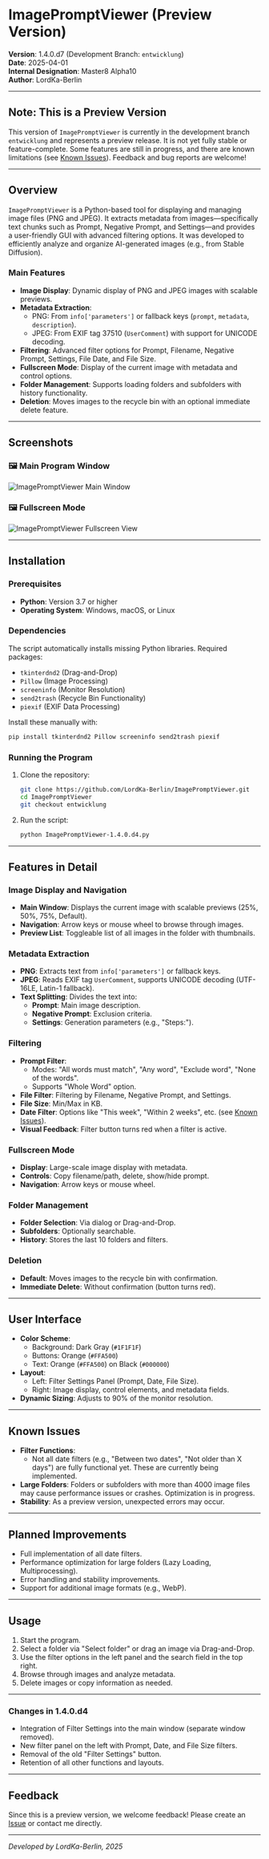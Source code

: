 # ImagePromptViewer (Preview Version)

**Version**: 1.4.0.d7 (Development Branch: `entwicklung`)  
**Date**: 2025-04-01  
**Internal Designation**: Master8 Alpha10  
**Author**: LordKa-Berlin  

---

## Note: This is a Preview Version
This version of `ImagePromptViewer` is currently in the development branch `entwicklung` and represents a preview release. It is not yet fully stable or feature-complete. Some features are still in progress, and there are known limitations (see [Known Issues](#known-issues)). Feedback and bug reports are welcome!

---

## Overview
`ImagePromptViewer` is a Python-based tool for displaying and managing image files (PNG and JPEG). It extracts metadata from images—specifically text chunks such as Prompt, Negative Prompt, and Settings—and provides a user-friendly GUI with advanced filtering options. It was developed to efficiently analyze and organize AI-generated images (e.g., from Stable Diffusion).

### Main Features
- **Image Display**: Dynamic display of PNG and JPEG images with scalable previews.
- **Metadata Extraction**:
  - PNG: From `info['parameters']` or fallback keys (`prompt`, `metadata`, `description`).
  - JPEG: From EXIF tag 37510 (`UserComment`) with support for UNICODE decoding.
- **Filtering**: Advanced filter options for Prompt, Filename, Negative Prompt, Settings, File Date, and File Size.
- **Fullscreen Mode**: Display of the current image with metadata and control options.
- **Folder Management**: Supports loading folders and subfolders with history functionality.
- **Deletion**: Moves images to the recycle bin with an optional immediate delete feature.

---

## Screenshots

### 🖼️ Main Program Window
![ImagePromptViewer Main Window](imagepromptviewer-mainscreen.png)

### 🖼️ Fullscreen Mode
![ImagePromptViewer Fullscreen View](imagepromptviewer-fullscreen.png)

---

## Installation

### Prerequisites
- **Python**: Version 3.7 or higher
- **Operating System**: Windows, macOS, or Linux

### Dependencies
The script automatically installs missing Python libraries. Required packages:
- `tkinterdnd2` (Drag-and-Drop)
- `Pillow` (Image Processing)
- `screeninfo` (Monitor Resolution)
- `send2trash` (Recycle Bin Functionality)
- `piexif` (EXIF Data Processing)

Install these manually with:
```bash
pip install tkinterdnd2 Pillow screeninfo send2trash piexif
```

### Running the Program
1. Clone the repository:
   ```bash
   git clone https://github.com/LordKa-Berlin/ImagePromptViewer.git
   cd ImagePromptViewer
   git checkout entwicklung
   ```
2. Run the script:
   ```bash
   python ImagePromptViewer-1.4.0.d4.py
   ```

---

## Features in Detail

### Image Display and Navigation
- **Main Window**: Displays the current image with scalable previews (25%, 50%, 75%, Default).
- **Navigation**: Arrow keys or mouse wheel to browse through images.
- **Preview List**: Toggleable list of all images in the folder with thumbnails.

### Metadata Extraction
- **PNG**: Extracts text from `info['parameters']` or fallback keys.
- **JPEG**: Reads EXIF tag `UserComment`, supports UNICODE decoding (UTF-16LE, Latin-1 fallback).
- **Text Splitting**: Divides the text into:
  - **Prompt**: Main image description.
  - **Negative Prompt**: Exclusion criteria.
  - **Settings**: Generation parameters (e.g., "Steps:").

### Filtering
- **Prompt Filter**:
  - Modes: "All words must match", "Any word", "Exclude word", "None of the words".
  - Supports "Whole Word" option.
- **File Filter**: Filtering by Filename, Negative Prompt, and Settings.
- **File Size**: Min/Max in KB.
- **Date Filter**: Options like "This week", "Within 2 weeks", etc. (see [Known Issues](#known-issues)).
- **Visual Feedback**: Filter button turns red when a filter is active.

### Fullscreen Mode
- **Display**: Large-scale image display with metadata.
- **Controls**: Copy filename/path, delete, show/hide prompt.
- **Navigation**: Arrow keys or mouse wheel.

### Folder Management
- **Folder Selection**: Via dialog or Drag-and-Drop.
- **Subfolders**: Optionally searchable.
- **History**: Stores the last 10 folders and filters.

### Deletion
- **Default**: Moves images to the recycle bin with confirmation.
- **Immediate Delete**: Without confirmation (button turns red).

---

## User Interface
- **Color Scheme**:
  - Background: Dark Gray (`#1F1F1F`)
  - Buttons: Orange (`#FFA500`)
  - Text: Orange (`#FFA500`) on Black (`#000000`)
- **Layout**:
  - Left: Filter Settings Panel (Prompt, Date, File Size).
  - Right: Image display, control elements, and metadata fields.
- **Dynamic Sizing**: Adjusts to 90% of the monitor resolution.

---

## Known Issues
- **Filter Functions**:
  - Not all date filters (e.g., "Between two dates", "Not older than X days") are fully functional yet. These are currently being implemented.
- **Large Folders**: Folders or subfolders with more than 4000 image files may cause performance issues or crashes. Optimization is in progress.
- **Stability**: As a preview version, unexpected errors may occur.

---

## Planned Improvements
- Full implementation of all date filters.
- Performance optimization for large folders (Lazy Loading, Multiprocessing).
- Error handling and stability improvements.
- Support for additional image formats (e.g., WebP).

---

## Usage
1. Start the program.
2. Select a folder via "Select folder" or drag an image via Drag-and-Drop.
3. Use the filter options in the left panel and the search field in the top right.
4. Browse through images and analyze metadata.
5. Delete images or copy information as needed.

---

### Changes in 1.4.0.d4
- Integration of Filter Settings into the main window (separate window removed).
- New filter panel on the left with Prompt, Date, and File Size filters.
- Removal of the old "Filter Settings" button.
- Retention of all other functions and layouts.

---

## Feedback
Since this is a preview version, we welcome feedback! Please create an [Issue](https://github.com/LordKa-Berlin/ImagePromptViewer/issues) or contact me directly.

---

*Developed by LordKa-Berlin, 2025*

